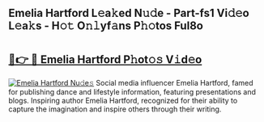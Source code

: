 ## Emelia Hartford L𝚎a𝚔ed N𝚞𝚍e - Part-fs1 Vi𝚍𝚎o L𝚎a𝚔s - H𝚘𝚝 O𝚗𝚕yf𝚊ns P𝚑𝚘tos Ful8o

# <h2><a href="http://kf46paq.oniu.top/?m=Emelia+Hartford">🔗👉 🔴 Emelia Hartford P𝚑ot𝚘𝚜 V𝚒d𝚎o</a></h2>

[![Emelia Hartford Nu𝚍e𝚜](https://i.imgur.com/0qMVB7G.gif)](http://kf46paq.oniu.top/?m=Emelia+Hartford)
Social media influencer Emelia Hartford, famed for publishing dance and lifestyle information, featuring presentations and blogs. Inspiring author Emelia Hartford, recognized for their ability to capture the imagination and inspire others through their writing.  

